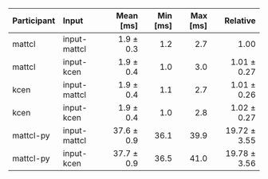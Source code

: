 | Participant | Input | Mean [ms] | Min [ms] | Max [ms] | Relative |
|:---|:---|---:|---:|---:|---:|
| mattcl | input-mattcl | 1.9 ± 0.3 | 1.2 | 2.7 | 1.00 |
| mattcl | input-kcen | 1.9 ± 0.4 | 1.0 | 3.0 | 1.01 ± 0.27 |
| kcen | input-mattcl | 1.9 ± 0.4 | 1.1 | 2.7 | 1.01 ± 0.26 |
| kcen | input-kcen | 1.9 ± 0.4 | 1.0 | 2.8 | 1.02 ± 0.27 |
| mattcl-py | input-mattcl | 37.6 ± 0.9 | 36.1 | 39.9 | 19.72 ± 3.55 |
| mattcl-py | input-kcen | 37.7 ± 0.9 | 36.5 | 41.0 | 19.78 ± 3.56 |
